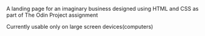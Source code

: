 A landing page for an imaginary business designed using HTML and CSS as part of The Odin Project assignment

Currently usable only on large screen devices(computers)